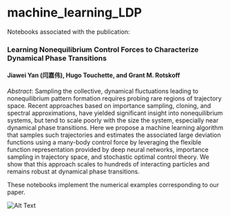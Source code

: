 # machine_learning_LDP
Notebooks associated with the publication:

### Learning Nonequilibrium Control Forces to Characterize Dynamical Phase Transitions

#### Jiawei Yan (闫嘉伟), Hugo Touchette, and Grant M. Rotskoff

*Abstract*: Sampling the collective, dynamical fluctuations leading to nonequilibrium pattern formation requires probing rare regions of trajectory space. Recent approaches based on importance sampling, cloning, and spectral approximations, have yielded significant insight into nonequilibrium systems, but tend to scale poorly with the size the system, especially near dynamical phase transitions. Here we propose a machine learning algorithm that samples such trajectories and estimates the associated large deviation functions using a many-body control force by leveraging the flexible function representation provided by deep neural networks, importance sampling in trajectory space, and stochastic optimal control theory. We show that this approach scales to hundreds of interacting particles and remains robust at dynamical phase transitions.

These notebooks implement the numerical examples corresponding to our paper.


![Alt Text](https://github.com/quark-strange/machine_learning_LDP/blob/main/results/ABPs_80_lambda-0.03.gif)
